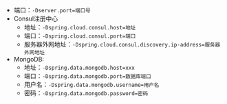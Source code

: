 - 端口：`-Dserver.port=端口号`
- Consul注册中心
	- 地址：`-Dspring.cloud.consul.host=地址`
	- 端口：`-Dspring.cloud.consul.port=端口`
	- 服务器外网地址：`-Dspring.cloud.consul.discovery.ip-address=服务器外网地址`
- MongoDB:
	- 地址：`-Dspring.data.mongodb.host=xxx`
	- 端口：`-Dspring.data.mongodb.port=数据库端口`
	- 用户名：`-Dspring.data.mongodb.username=用户名`
	- 密码：`-Dspring.data.mongodb.password=密码`